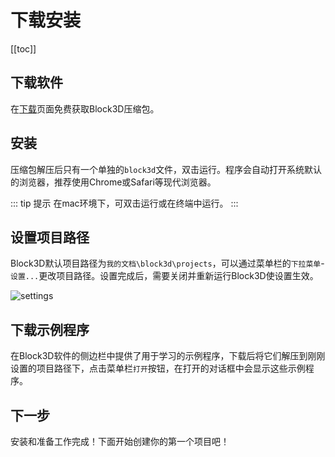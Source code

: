 # 下载安装

[[toc]]

## 下载软件

在[下载](../../download/index.md)页面免费获取Block3D压缩包。

## 安装

压缩包解压后只有一个单独的`block3d`文件，双击运行。程序会自动打开系统默认的浏览器，推荐使用Chrome或Safari等现代浏览器。

::: tip 提示
在mac环境下，可双击运行或在终端中运行。
:::

## 设置项目路径

Block3D默认项目路径为`我的文档\block3d\projects`，可以通过菜单栏的`下拉菜单`-`设置...`更改项目路径。设置完成后，需要关闭并重新运行Block3D使设置生效。

![settings](https://cdn.zjbku.com/start/settings.jpg)

## 下载示例程序

在Block3D软件的侧边栏中提供了用于学习的示例程序，下载后将它们解压到刚刚设置的项目路径下，点击菜单栏`打开`按钮，在打开的对话框中会显示这些示例程序。

## 下一步

安装和准备工作完成！下面开始创建你的第一个项目吧！